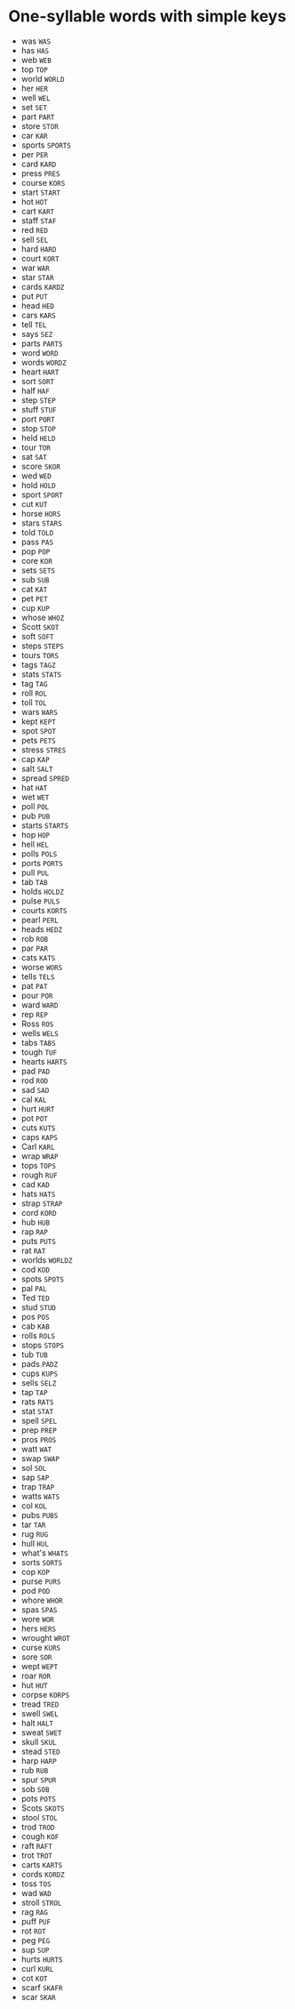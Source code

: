 # One-syllable words with simple keys

* was `WAS`
* has `HAS`
* web `WEB`
* top `TOP`
* world `WORLD`
* her `HER`
* well `WEL`
* set `SET`
* part `PART`
* store `STOR`
* car `KAR`
* sports `SPORTS`
* per `PER`
* card `KARD`
* press `PRES`
* course `KORS`
* start `START`
* hot `HOT`
* cart `KART`
* staff `STAF`
* red `RED`
* sell `SEL`
* hard `HARD`
* court `KORT`
* war `WAR`
* star `STAR`
* cards `KARDZ`
* put `PUT`
* head `HED`
* cars `KARS`
* tell `TEL`
* says `SEZ`
* parts `PARTS`
* word `WORD`
* words `WORDZ`
* heart `HART`
* sort `SORT`
* half `HAF`
* step `STEP`
* stuff `STUF`
* port `PORT`
* stop `STOP`
* held `HELD`
* tour `TOR`
* sat `SAT`
* score `SKOR`
* wed `WED`
* hold `HOLD`
* sport `SPORT`
* cut `KUT`
* horse `HORS`
* stars `STARS`
* told `TOLD`
* pass `PAS`
* pop `POP`
* core `KOR`
* sets `SETS`
* sub `SUB`
* cat `KAT`
* pet `PET`
* cup `KUP`
* whose `WHOZ`
* Scott `SKOT`
* soft `SOFT`
* steps `STEPS`
* tours `TORS`
* tags `TAGZ`
* stats `STATS`
* tag `TAG`
* roll `ROL`
* toll `TOL`
* wars `WARS`
* kept `KEPT`
* spot `SPOT`
* pets `PETS`
* stress `STRES`
* cap `KAP`
* salt `SALT`
* spread `SPRED`
* hat `HAT`
* wet `WET`
* poll `POL`
* pub `PUB`
* starts `STARTS`
* hop `HOP`
* hell `HEL`
* polls `POLS`
* ports `PORTS`
* pull `PUL`
* tab `TAB`
* holds `HOLDZ`
* pulse `PULS`
* courts `KORTS`
* pearl `PERL`
* heads `HEDZ`
* rob `ROB`
* par `PAR`
* cats `KATS`
* worse `WORS`
* tells `TELS`
* pat `PAT`
* pour `POR`
* ward `WARD`
* rep `REP`
* Ross `ROS`
* wells `WELS`
* tabs `TABS`
* tough `TUF`
* hearts `HARTS`
* pad `PAD`
* rod `ROD`
* sad `SAD`
* cal `KAL`
* hurt `HURT`
* pot `POT`
* cuts `KUTS`
* caps `KAPS`
* Carl `KARL`
* wrap `WRAP`
* tops `TOPS`
* rough `RUF`
* cad `KAD`
* hats `HATS`
* strap `STRAP`
* cord `KORD`
* hub `HUB`
* rap `RAP`
* puts `PUTS`
* rat `RAT`
* worlds `WORLDZ`
* cod `KOD`
* spots `SPOTS`
* pal `PAL`
* Ted `TED`
* stud `STUD`
* pos `POS`
* cab `KAB`
* rolls `ROLS`
* stops `STOPS`
* tub `TUB`
* pads `PADZ`
* cups `KUPS`
* sells `SELZ`
* tap `TAP`
* rats `RATS`
* stat `STAT`
* spell `SPEL`
* prep `PREP`
* pros `PROS`
* watt `WAT`
* swap `SWAP`
* sol `SOL`
* sap `SAP`
* trap `TRAP`
* watts `WATS`
* col `KOL`
* pubs `PUBS`
* tar `TAR`
* rug `RUG`
* hull `HUL`
* what's `WHATS`
* sorts `SORTS`
* cop `KOP`
* purse `PURS`
* pod `POD`
* whore `WHOR`
* spas `SPAS`
* wore `WOR`
* hers `HERS`
* wrought `WROT`
* curse `KURS`
* sore `SOR`
* wept `WEPT`
* roar `ROR`
* hut `HUT`
* corpse `KORPS`
* tread `TRED`
* swell `SWEL`
* halt `HALT`
* sweat `SWET`
* skull `SKUL`
* stead `STED`
* harp `HARP`
* rub `RUB`
* spur `SPUR`
* sob `SOB`
* pots `POTS`
* Scots `SKOTS`
* stool `STOL`
* trod `TROD`
* cough `KOF`
* raft `RAFT`
* trot `TROT`
* carts `KARTS`
* cords `KORDZ`
* toss `TOS`
* wad `WAD`
* stroll `STROL`
* rag `RAG`
* puff `PUF`
* rot `ROT`
* peg `PEG`
* sup `SUP`
* hurts `HURTS`
* curl `KURL`
* cot `KOT`
* scarf `SKAFR`
* scar `SKAR`

